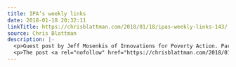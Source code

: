 ```yaml
---
title: IPA’s weekly links
date: 2018-01-18 20:32:11
linkTitle: https://chrisblattman.com/2018/01/18/ipas-weekly-links-143/
source: Chris Blattman
description: |-
  <p>Guest post by Jeff Mosenkis of Innovations for Poverty Action. Pardon our remodeling! Chris is migrating his site to new servers, our apologies for any recent downtime. FYI that we&#8217;re still getting SSL worked out so your browser might warn &#8230; <a href="https://chrisblattman.com/2018/01/18/ipas-weekly-links-143/">Continue reading <span class="meta-nav">&#8594;</span></a></p>
  <p>The post <a rel="nofollow" href="https://chrisblattman.com/2018/01/18/ipas-weekly-links-143/">IPA&#8217;s w
---
```

